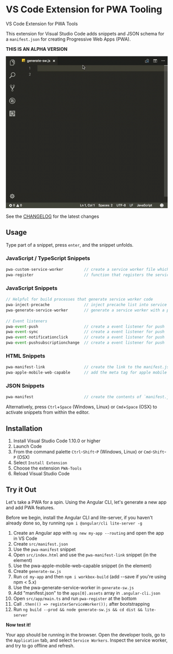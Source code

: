 # VS Code Extension for PWA Tooling
VS Code Extension for PWA Tools

This extension for Visual Studio Code adds snippets and JSON schema for a `manifest.json` for creating Progressive Web Apps (PWA).

**THIS IS AN ALPHA VERSION**

![Use Extension](images/inject-precache.gif)

See the [CHANGELOG](CHANGELOG.md) for the latest changes

## Usage
Type part of a snippet, press `enter`, and the snippet unfolds.

### JavaScript / TypeScript Snippets
```javascript
pwa-custom-service-worker         // create a service worker file which can be extended
pwa-register                      // function that registers the service worker
```

### JavaScript Snippets
```javascript
// Helpful for build processes that generate service worker code
pwa-inject-precache               // inject precache list into service worker
pwa-generate-service-worker       // generate a service worker with a precache manifest

// Event listeners
pwa-event-push                    // create a event listener for push
pwa-event-sync                    // create a event listener for push
pwa-event-notificationclick       // create a event listener for push
pwa-event-pushsubscriptionchange  // create a event listener for push
```

### HTML Snippets
```javascript
pwa-manifest-link                 // create the link to the manifest.json
pwa-apple-mobile-web-capable      // add the meta tag for apple mobile web capable
```

### JSON Snippets
```javascript
pwa-manifest                      // create the contents of `manifest.json`
```

Alternatively, press `Ctrl`+`Space` (Windows, Linux) or `Cmd`+`Space` (OSX) to activate snippets from within the editor.

## Installation

1. Install Visual Studio Code 1.10.0 or higher
2. Launch Code
3. From the command palette `Ctrl`-`Shift`-`P` (Windows, Linux) or `Cmd`-`Shift`-`P` (OSX)
4. Select `Install Extension`
5. Choose the extension `PWA-Tools`
6. Reload Visual Studio Code

## Try it Out

Let's take a PWA for a spin. Using the Angular CLI, let's generate a new app and add PWA features.

Before we begin, install the Angular CLI and lite-server, if you haven't already done so, by running `npm i @angular/cli lite-server -g`

1. Create an Angular app with `ng new my-app --routing` and open the app in VS Code
1. Create `src/manifest.json`
1. Use the `pwa-manifest` snippet
1. Open `src/index.html` and use the `pwa-manifest-link` snippet (in the <head></head> element)
1. Use the pwa-apple-mobile-web-capable snippet (in the <head></head> element)
1. Create `generate-sw.js`
1. Run `cd my-app` and then `npm i workbox-build` (add --save if you're using npm < 5.x)
1. Use the pwa-generate-service-worker in `generate-sw.js`
1. Add "manifest.json" to the `apps[0].assets` array in `.angular-cli.json`
1. Open `src/app/main.ts` and run `pwa-register` at the bottom
1. Call `.then(() => registerServiceWorker());` after bootstrapping
1. Run `ng build --prod && node generate-sw.js && cd dist && lite-server`

**Now test it!**

Your app should be running in the browser. Open the developer tools, go to the `Application` tab, and select `Service Workers`. Inspect the service worker, and try to go offline and refresh.

